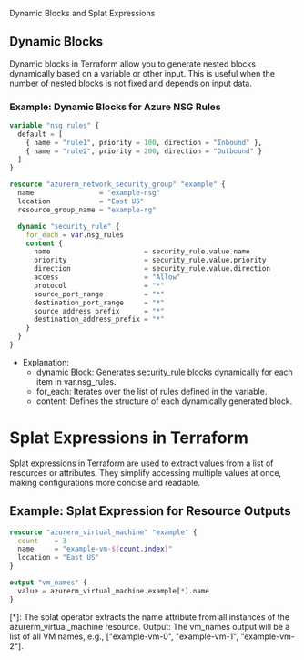  Dynamic Blocks and Splat Expressions

## Dynamic Blocks

Dynamic blocks in Terraform allow you to generate nested blocks dynamically based on a variable or other input. This is useful when the number of nested blocks is not fixed and depends on input data.

### Example: Dynamic Blocks for Azure NSG Rules

```terraform
variable "nsg_rules" {
  default = [
    { name = "rule1", priority = 100, direction = "Inbound" },
    { name = "rule2", priority = 200, direction = "Outbound" }
  ]
}

resource "azurerm_network_security_group" "example" {
  name                = "example-nsg"
  location            = "East US"
  resource_group_name = "example-rg"

  dynamic "security_rule" {
    for_each = var.nsg_rules
    content {
      name                       = security_rule.value.name
      priority                   = security_rule.value.priority
      direction                  = security_rule.value.direction
      access                     = "Allow"
      protocol                   = "*"
      source_port_range          = "*"
      destination_port_range     = "*"
      source_address_prefix      = "*"
      destination_address_prefix = "*"
    }
  }
}
```



* Explanation:
    * dynamic Block: Generates security_rule blocks dynamically for each item in var.nsg_rules.
    * for_each: Iterates over the list of rules defined in the variable.
    * content: Defines the structure of each dynamically generated block.



# Splat Expressions in Terraform

Splat expressions in Terraform are used to extract values from a list of resources or attributes. They simplify accessing multiple values at once, making configurations more concise and readable.

## Example: Splat Expression for Resource Outputs

```terraform
resource "azurerm_virtual_machine" "example" {
  count    = 3
  name     = "example-vm-${count.index}"
  location = "East US"
}

output "vm_names" {
  value = azurerm_virtual_machine.example[*].name
}
```
[*]: The splat operator extracts the name attribute from all instances of the azurerm_virtual_machine resource.
Output: The vm_names output will be a list of all VM names, e.g., ["example-vm-0", "example-vm-1", "example-vm-2"].
